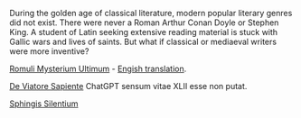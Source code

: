 During the golden age of classical literature, modern popular literary genres did not exist.
There were never a Roman Arthur Conan Doyle or Stephen King.
A student of Latin seeking extensive reading material is stuck with Gallic wars
and lives of saints. But what if classical or mediaeval writers were more inventive?


[Romuli Mysterium Ultimum](text/romulus.md) - [Engish translation](text/romulus-en.md).

[De Viatore Sapiente](text/de-viatore.md) ChatGPT sensum vitae XLII esse non putat.

[Sphingis Silentium](text/sphingis.md)